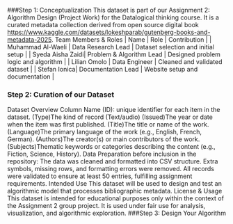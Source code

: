 
###Step 1: Conceptualization
This dataset is part of our Assignment 2: Algorithm Design (Project Work) for the Datalogical thinking course. It is a curated metadata collection derived from open source digital book https://www.kaggle.com/datasets/lokeshparab/gutenberg-books-and-metadata-2025.
Team Members & Roles
| Name | Role | Contribution |
| Muhammad Al-Waeli | Data Research Lead | Dataset selection and initial setup |
| Syeda Aisha Zaidi| Problem & Algorithm Lead | Designed problem logic and algorithm |
| Lilian Omolo | Data Engineer | Cleaned and validated dataset |
| Stefan Ionica| Documentation Lead | Website setup and documentation |
### Step 2: Curation of our Dataset
Dataset Overview
Column Name 
(ID): unique identifier for each item in the dataset.
(Type)The kind of record  (Text/audio)
(Issued)The year or date when the item was first published.
(Title)The title or name of the work.
(Language)The primary language of the work (e.g., English, French, German).
(Authors)The creator(s) or main contributors of the work.
(Subjects)Thematic keywords or categories describing the content (e.g., Fiction, Science, History).
Data Preparation before inclusion in the repository:
The data was cleaned and formatted into CSV structure.
Extra symbols, missing rows, and formatting errors were removed.
All records were validated to ensure at least 50 entries, fulfilling assignment requirements.
Intended Use
This dataset will be used to design and test an algorithmic model that processes bibliographic metadata.
License & Usage
This dataset is intended for educational purposes only within the context of the Assignment 2 group project.
It is used under fair use for analysis, visualization, and algorithmic exploration.
###Step 3: Design Your Algorithm


